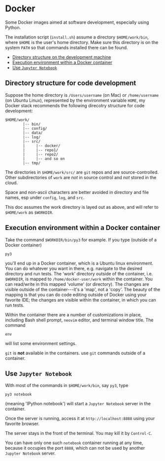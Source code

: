 # Docker

Some Docker images aimed at software development, especially using Python.

The installation script (`install.sh`) assume a directory `$HOME/work/bin`, where `$HOME` is the user's home directory. Make sure this directory is on the system `PATH` so that commands installed there can be found.


<!-- toc -->

* [Directory structure on the development machine](#directory-structure)
* [Execution environment within a Docker container](#env-in-docker)
* [Use `Jupyter Notebook`](#jupyter-notebook)

<!-- end of toc -->


<a name="directory-structure"></a>
## Directory structure for code development

Suppose the home directory is `/Users/username` (on Mac) or `/home/username` (on Ubuntu Linux), represented by the environment variable `HOME`, my Docker stack recommends the following direcotry structure for code development:

```
$HOME/work/
        |-- bin/
        |-- config/
        |-- data/
        |-- log/
        |-- src/
        |     |-- docker/
        |     |-- repo1/
        |     |-- repo2/
        |     |-- and so on
        |-- tmp/
```

The directories in `$HOME/work/src/` are `git` repos and are source-controlled. Other subdirectories of `work` are *not* in source control and *not* stored in the cloud.

Space and non-ascii characters are better avoided in directory and file names, esp under `config`, `log`, and `src`.

This doc assumes the work directory is layed out as above, and will refer to `$HOME/work`  as `$WORKDIR`.


<a name="env-in-docker"></a>
## Execution environment within a Docker container

Take the command `$WORKDIR/bin/py3` for example. If you type (outside of a Docker container)

```
py3
```

you'll end up in a Docker container, which is a Ubuntu linux environment. You can do whatever you want in there, e.g. navigate to the desired directory and run tests. The 'work' directory outside of the container, i.e. `$WORKDIR`, is mapped to `/home/docker-user/work` within the container. You can read/write in this mapped 'volume' (or directory). The changes are visible outside of the container---it's a 'map', not a 'copy'. The beauty of the mapping is that you can do code editing outside of Docker using your favorite IDE; the changes are visible within the container, in which you can run tests.

Within the container there are a number of customizations in place, including Bash shell prompt, `neovim` editor, and terminal window title. The command

```
env
```

will list some environment settings.

`git` is **not** available in the containers. use `git` commands outside of a container.


<a name="jupyter-notebook"></a>
## Use `Jupyter Notebook`

With most of the commands in `$HOME/work/bin`, say `py3`, type

```
py3 notebook
```

(meaning 'IPython notebook') will start a `Jupyter Notebook` server in the container.

Once the server is running, access it at `http://localhost:8888` using your favorite browser.

The server stays in the front of the terminal. You may kill it by `Control-C`.

You can have only one such `notebook` container running at any time, because it occupies the port `8888`, which can not be used by another `Jupyter Notebook` server.


